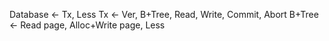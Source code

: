 

Database <- Tx, Less
Tx <- Ver, B+Tree, Read, Write, Commit, Abort
B+Tree <- Read page, Alloc+Write page, Less
